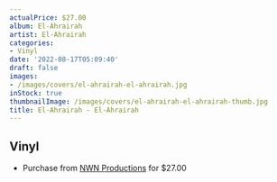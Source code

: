 ```yaml
---
actualPrice: $27.00
album: El-Ahrairah
artist: El-Ahrairah
categories:
- Vinyl
date: '2022-08-17T05:09:40'
draft: false
images:
- /images/covers/el-ahrairah-el-ahrairah.jpg
inStock: true
thumbnailImage: /images/covers/el-ahrairah-el-ahrairah-thumb.jpg
title: El-Ahrairah - El-Ahrairah
---
```


## Vinyl
* Purchase from [NWN Productions](http://shop.nwnprod.com/index.php?route=product/product&path=75&product_id=26814&sort=pd.name&order=ASC) for $27.00

